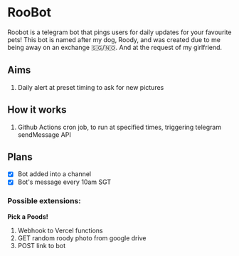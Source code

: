 # RooBot

Roobot is a telegram bot that pings users for daily updates for your favourite pets!
This bot is named after my dog, Roody, and was created due to me being away on an exchange 🇸🇬/🇳🇴. And at the request of my girlfriend.

## Aims

1. Daily alert at preset timing to ask for new pictures

## How it works

1. Github Actions cron job, to run at specified times, triggering telegram sendMessage API

## Plans

-   [x] Bot added into a channel
-   [x] Bot's message every 10am SGT

### Possible extensions:
**Pick a Poods!**
1. Webhook to Vercel functions
2. GET random roody photo from google drive
3. POST link to bot
